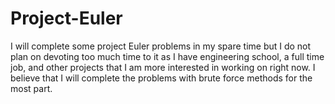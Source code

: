 # Project-Euler
I will complete some project Euler problems in my spare time but I do not plan on devoting too much time to it as I have engineering school, a full time job, and other projects that I am more interested in working on right now. I believe that I will complete the problems with brute force methods for the most part. 
